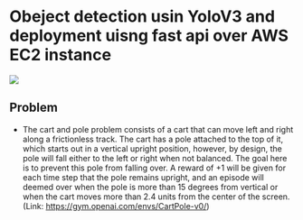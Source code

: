 # Obeject detection usin YoloV3 and deployment uisng fast api over AWS EC2 instance

<img src="https://github.com/saty99/Deep Q-Network OpenAI's Gym Cart and Pole Environment/blob/master/Image1.jpg"/>

## Problem
- The cart and pole problem consists of a cart that can move left and right along a frictionless track. The cart has a pole attached to the top of it, which starts out in a vertical upright position, however, by design, the pole will fall either to the left or right when not balanced. The goal here is to prevent this pole from falling over. A reward of +1 will be given for each time step that the pole remains upright, and an episode will deemed over when the pole is more than 15 degrees from vertical or when the cart moves more than  2.4 units from the center of the screen. (Link: https://gym.openai.com/envs/CartPole-v0/)

